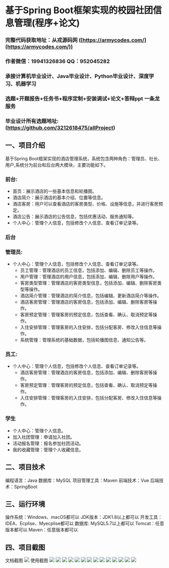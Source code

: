 基于Spring Boot框架实现的校园社团信息管理(程序+论文)
=
###  完整代码获取地址：从戎源码网 ([https://armycodes.com/](https://armycodes.com/))
###  作者微信：19941326836  QQ：952045282 
###  承接计算机毕业设计、Java毕业设计、Python毕业设计、深度学习、机器学习
###  选题+开题报告+任务书+程序定制+安装调试+论文+答辩ppt 一条龙服务
###  毕业设计所有选题地址:(https://github.com/3212618475/allProject)


一、项目介绍
---
基于Spring Boot框架实现的酒店管理系统，系统包含两种角色：管理员、社长、用户,系统分为前台和后台两大模块，主要功能如下。

### 前台:
- 首页：展示酒店的一些基本信息和轮播图。
- 酒店简介：展示酒店的基本介绍、位置等信息。
- 酒店客房：用户可以查看酒店的客房类型、价格、设施等信息，并进行客房预定。
- 酒店公告：展示酒店的公告信息，包括优惠活动、服务通知等。
- 个人中心：管理个人信息，包括修改个人信息、查看订单记录等。

 
### 后台
### 管理员:
  - 个人中心：管理个人信息，包括修改个人信息、查看订单记录等。
    - 员工管理：管理酒店的员工信息，包括添加、编辑、删除员工等操作。
    - 用户管理：管理酒店的用户信息，包括添加、编辑、删除用户等操作。
    - 客房类型管理：管理酒店的客房类型信息，包括添加、编辑、删除客房类型等操作。
    - 酒店简介管理：管理酒店的简介信息，包括编辑、更新酒店简介等操作。
    - 酒店客房管理：管理酒店的客房信息，包括添加、编辑、删除客房等操作。
    - 客房预定管理：管理客房的预定信息，包括查看、确认、取消预定等操作。
    - 入住安排管理：管理客房的入住安排，包括分配客房、修改入住信息等操作。
    - 系统管理：管理系统的基础数据，包括轮播图信息、通知公告等。
### 员工:
  - 个人中心：管理个人信息，包括修改个人信息、查看订单记录等。
    - 酒店客房管理：管理酒店的客房信息，包括添加、编辑、删除客房等操作。
    - 客房预定管理：管理客房的预定信息，包括查看、确认、取消预定等操作。
    - 入住安排管理：管理客房的入住安排，包括分配客房、修改入住信息等操作。

### 学生
- 个人中心：管理个人信息。
- 加入社团管理：申请加入社团。
- 活动报名管理：报名参加社团活动。
- 我的收藏管理：管理个人收藏信息。

  
二、项目技术
---
编程语言：Java
数据库：MySQL
项目管理工具：Maven
前端技术：Vue
后端技术：SpringBoot

三、运行环境
---
操作系统：Windows、macOS都可以
JDK版本：JDK1.8以上都可以
开发工具：IDEA、Ecplise、Myecplise都可以
数据库: MySQL5.7以上都可以
Tomcat：任意版本都可以
Maven：任意版本都可以

四、项目截图
---
文档截图
![](limage/2.png)
使用截图
![](image/1.png)
![](image/2.png)
![](image/3.png)
![](image/4.png)
![](image/5.png)
![](image/6.png)
![](image/7.png)
![](image/8.png)
![](image/9.png)
![](image/10.png)
![](image/11.png)
![](image/12.png)
![](image/13.png)
![](image/14.png)

